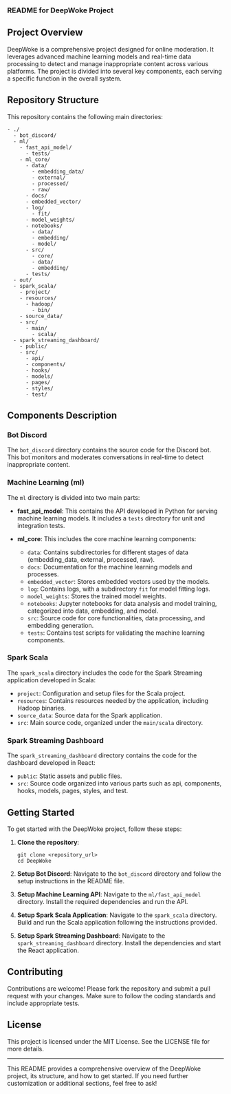 ### README for DeepWoke Project

## Project Overview

DeepWoke is a comprehensive project designed for online moderation. It leverages advanced machine learning models and real-time data processing to detect and manage inappropriate content across various platforms. The project is divided into several key components, each serving a specific function in the overall system.

## Repository Structure

This repository contains the following main directories:

```
- ./
  - bot_discord/
  - ml/
    - fast_api_model/
      - tests/
    - ml_core/
      - data/
        - embedding_data/
        - external/
        - processed/
        - raw/
      - docs/
      - embedded_vector/
      - log/
        - fit/
      - model_weights/
      - notebooks/
        - data/
        - embedding/
        - model/
      - src/
        - core/
        - data/
        - embedding/
      - tests/
  - out/
  - spark_scala/
    - project/
    - resources/
      - hadoop/
        - bin/
    - source_data/
    - src/
      - main/
        - scala/
  - spark_streaming_dashboard/
    - public/
    - src/
      - api/
      - components/
      - hooks/
      - models/
      - pages/
      - styles/
      - test/
```

## Components Description

### Bot Discord
The `bot_discord` directory contains the source code for the Discord bot. This bot monitors and moderates conversations in real-time to detect inappropriate content.

### Machine Learning (ml)
The `ml` directory is divided into two main parts:

- **fast_api_model**: This contains the API developed in Python for serving machine learning models. It includes a `tests` directory for unit and integration tests.
  
- **ml_core**: This includes the core machine learning components:
  - `data`: Contains subdirectories for different stages of data (embedding_data, external, processed, raw).
  - `docs`: Documentation for the machine learning models and processes.
  - `embedded_vector`: Stores embedded vectors used by the models.
  - `log`: Contains logs, with a subdirectory `fit` for model fitting logs.
  - `model_weights`: Stores the trained model weights.
  - `notebooks`: Jupyter notebooks for data analysis and model training, categorized into data, embedding, and model.
  - `src`: Source code for core functionalities, data processing, and embedding generation.
  - `tests`: Contains test scripts for validating the machine learning components.

### Spark Scala
The `spark_scala` directory includes the code for the Spark Streaming application developed in Scala:
- `project`: Configuration and setup files for the Scala project.
- `resources`: Contains resources needed by the application, including Hadoop binaries.
- `source_data`: Source data for the Spark application.
- `src`: Main source code, organized under the `main/scala` directory.

### Spark Streaming Dashboard
The `spark_streaming_dashboard` directory contains the code for the dashboard developed in React:
- `public`: Static assets and public files.
- `src`: Source code organized into various parts such as api, components, hooks, models, pages, styles, and test.

## Getting Started

To get started with the DeepWoke project, follow these steps:

1. **Clone the repository**:
   ```
   git clone <repository_url>
   cd DeepWoke
   ```

2. **Setup Bot Discord**:
   Navigate to the `bot_discord` directory and follow the setup instructions in the README file.

3. **Setup Machine Learning API**:
   Navigate to the `ml/fast_api_model` directory. Install the required dependencies and run the API.

4. **Setup Spark Scala Application**:
   Navigate to the `spark_scala` directory. Build and run the Scala application following the instructions provided.

5. **Setup Spark Streaming Dashboard**:
   Navigate to the `spark_streaming_dashboard` directory. Install the dependencies and start the React application.

## Contributing

Contributions are welcome! Please fork the repository and submit a pull request with your changes. Make sure to follow the coding standards and include appropriate tests.

## License

This project is licensed under the MIT License. See the LICENSE file for more details.

---

This README provides a comprehensive overview of the DeepWoke project, its structure, and how to get started. If you need further customization or additional sections, feel free to ask!